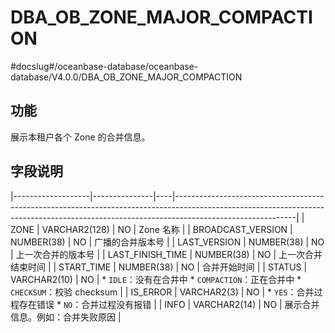 DBA_OB_ZONE_MAJOR_COMPACTION 
=================================================
#docslug#/oceanbase-database/oceanbase-database/V4.0.0/DBA_OB_ZONE_MAJOR_COMPACTION


功能 
-------------------

展示本租户各个 Zone 的合并信息。

字段说明 
----------------------



|-------------------|---------------|----|------------------------------------------------------------------------------------------------------------------------------------------------------------------------------------------|
| ZONE              | VARCHAR2(128) | NO | Zone 名称                                                                                                                                                                                  |
| BROADCAST_VERSION | NUMBER(38)    | NO | 广播的合并版本号                                                                                                                                                                                 |
| LAST_VERSION      | NUMBER(38)    | NO | 上一次合并的版本号                                                                                                                                                                                |
| LAST_FINISH_TIME  | NUMBER(38)    | NO | 上一次合并结束时间                                                                                                                                                                                |
| START_TIME        | NUMBER(38)    | NO | 合并开始时间                                                                                                                                                                                   |
| STATUS            | VARCHAR2(10)  | NO | * `IDLE`：没有在合并中   * `COMPACTION`：正在合并中   * `CHECKSUM`：校验 checksum    |
| IS_ERROR          | VARCHAR2(3)   | NO | * `YES`：合并过程存在错误   * `NO`：合并过程没有报错                                                                    |
| INFO              | VARCHAR2(14)  | NO | 展示合并信息。例如：合并失败原因                                                                                                                                                                         |


